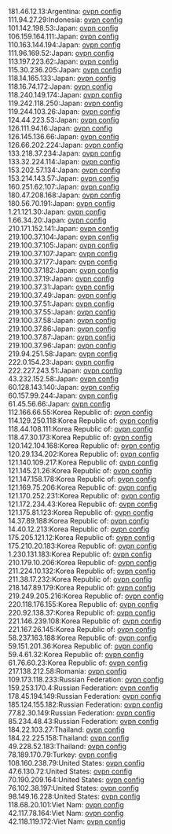 181.46.12.13:Argentina: [ovpn config](vpn/181_46_12_13.ovpn)  
111.94.27.29:Indonesia: [ovpn config](vpn/111_94_27_29.ovpn)  
101.142.198.53:Japan: [ovpn config](vpn/101_142_198_53.ovpn)  
106.159.164.111:Japan: [ovpn config](vpn/106_159_164_111.ovpn)  
110.163.144.194:Japan: [ovpn config](vpn/110_163_144_194.ovpn)  
111.96.169.52:Japan: [ovpn config](vpn/111_96_169_52.ovpn)  
113.197.223.62:Japan: [ovpn config](vpn/113_197_223_62.ovpn)  
115.30.236.205:Japan: [ovpn config](vpn/115_30_236_205.ovpn)  
118.14.165.133:Japan: [ovpn config](vpn/118_14_165_133.ovpn)  
118.16.74.172:Japan: [ovpn config](vpn/118_16_74_172.ovpn)  
118.240.149.174:Japan: [ovpn config](vpn/118_240_149_174.ovpn)  
119.242.118.250:Japan: [ovpn config](vpn/119_242_118_250.ovpn)  
119.244.103.26:Japan: [ovpn config](vpn/119_244_103_26.ovpn)  
124.44.223.53:Japan: [ovpn config](vpn/124_44_223_53.ovpn)  
126.111.94.16:Japan: [ovpn config](vpn/126_111_94_16.ovpn)  
126.145.136.66:Japan: [ovpn config](vpn/126_145_136_66.ovpn)  
126.66.202.224:Japan: [ovpn config](vpn/126_66_202_224.ovpn)  
133.218.37.234:Japan: [ovpn config](vpn/133_218_37_234.ovpn)  
133.32.224.114:Japan: [ovpn config](vpn/133_32_224_114.ovpn)  
153.202.57.134:Japan: [ovpn config](vpn/153_202_57_134.ovpn)  
153.214.143.57:Japan: [ovpn config](vpn/153_214_143_57.ovpn)  
160.251.62.107:Japan: [ovpn config](vpn/160_251_62_107.ovpn)  
180.47.208.168:Japan: [ovpn config](vpn/180_47_208_168.ovpn)  
180.56.70.191:Japan: [ovpn config](vpn/180_56_70_191.ovpn)  
1.21.121.30:Japan: [ovpn config](vpn/1_21_121_30.ovpn)  
1.66.34.20:Japan: [ovpn config](vpn/1_66_34_20.ovpn)  
210.171.152.141:Japan: [ovpn config](vpn/210_171_152_141.ovpn)  
219.100.37.104:Japan: [ovpn config](vpn/219_100_37_104.ovpn)  
219.100.37.105:Japan: [ovpn config](vpn/219_100_37_105.ovpn)  
219.100.37.107:Japan: [ovpn config](vpn/219_100_37_107.ovpn)  
219.100.37.177:Japan: [ovpn config](vpn/219_100_37_177.ovpn)  
219.100.37.182:Japan: [ovpn config](vpn/219_100_37_182.ovpn)  
219.100.37.19:Japan: [ovpn config](vpn/219_100_37_19.ovpn)  
219.100.37.31:Japan: [ovpn config](vpn/219_100_37_31.ovpn)  
219.100.37.49:Japan: [ovpn config](vpn/219_100_37_49.ovpn)  
219.100.37.51:Japan: [ovpn config](vpn/219_100_37_51.ovpn)  
219.100.37.55:Japan: [ovpn config](vpn/219_100_37_55.ovpn)  
219.100.37.58:Japan: [ovpn config](vpn/219_100_37_58.ovpn)  
219.100.37.86:Japan: [ovpn config](vpn/219_100_37_86.ovpn)  
219.100.37.87:Japan: [ovpn config](vpn/219_100_37_87.ovpn)  
219.100.37.96:Japan: [ovpn config](vpn/219_100_37_96.ovpn)  
219.94.251.58:Japan: [ovpn config](vpn/219_94_251_58.ovpn)  
222.0.154.23:Japan: [ovpn config](vpn/222_0_154_23.ovpn)  
222.227.243.51:Japan: [ovpn config](vpn/222_227_243_51.ovpn)  
43.232.152.58:Japan: [ovpn config](vpn/43_232_152_58.ovpn)  
60.128.143.140:Japan: [ovpn config](vpn/60_128_143_140.ovpn)  
60.157.99.244:Japan: [ovpn config](vpn/60_157_99_244.ovpn)  
61.45.56.66:Japan: [ovpn config](vpn/61_45_56_66.ovpn)  
112.166.66.55:Korea Republic of: [ovpn config](vpn/112_166_66_55.ovpn)  
114.129.250.118:Korea Republic of: [ovpn config](vpn/114_129_250_118.ovpn)  
118.44.108.111:Korea Republic of: [ovpn config](vpn/118_44_108_111.ovpn)  
118.47.30.173:Korea Republic of: [ovpn config](vpn/118_47_30_173.ovpn)  
120.142.104.168:Korea Republic of: [ovpn config](vpn/120_142_104_168.ovpn)  
120.29.134.202:Korea Republic of: [ovpn config](vpn/120_29_134_202.ovpn)  
121.140.109.217:Korea Republic of: [ovpn config](vpn/121_140_109_217.ovpn)  
121.145.21.26:Korea Republic of: [ovpn config](vpn/121_145_21_26.ovpn)  
121.147.158.178:Korea Republic of: [ovpn config](vpn/121_147_158_178.ovpn)  
121.169.75.206:Korea Republic of: [ovpn config](vpn/121_169_75_206.ovpn)  
121.170.252.231:Korea Republic of: [ovpn config](vpn/121_170_252_231.ovpn)  
121.172.234.43:Korea Republic of: [ovpn config](vpn/121_172_234_43.ovpn)  
121.175.81.123:Korea Republic of: [ovpn config](vpn/121_175_81_123.ovpn)  
14.37.89.188:Korea Republic of: [ovpn config](vpn/14_37_89_188.ovpn)  
14.40.12.213:Korea Republic of: [ovpn config](vpn/14_40_12_213.ovpn)  
175.205.121.12:Korea Republic of: [ovpn config](vpn/175_205_121_12.ovpn)  
175.210.20.183:Korea Republic of: [ovpn config](vpn/175_210_20_183.ovpn)  
1.230.131.183:Korea Republic of: [ovpn config](vpn/1_230_131_183.ovpn)  
210.179.10.206:Korea Republic of: [ovpn config](vpn/210_179_10_206.ovpn)  
211.224.10.132:Korea Republic of: [ovpn config](vpn/211_224_10_132.ovpn)  
211.38.17.232:Korea Republic of: [ovpn config](vpn/211_38_17_232.ovpn)  
218.147.89.179:Korea Republic of: [ovpn config](vpn/218_147_89_179.ovpn)  
219.249.205.216:Korea Republic of: [ovpn config](vpn/219_249_205_216.ovpn)  
220.118.176.155:Korea Republic of: [ovpn config](vpn/220_118_176_155.ovpn)  
220.92.138.37:Korea Republic of: [ovpn config](vpn/220_92_138_37.ovpn)  
221.146.239.108:Korea Republic of: [ovpn config](vpn/221_146_239_108.ovpn)  
221.167.26.145:Korea Republic of: [ovpn config](vpn/221_167_26_145.ovpn)  
58.237.163.188:Korea Republic of: [ovpn config](vpn/58_237_163_188.ovpn)  
59.151.201.36:Korea Republic of: [ovpn config](vpn/59_151_201_36.ovpn)  
59.4.61.32:Korea Republic of: [ovpn config](vpn/59_4_61_32.ovpn)  
61.76.60.23:Korea Republic of: [ovpn config](vpn/61_76_60_23.ovpn)  
217.138.212.58:Romania: [ovpn config](vpn/217_138_212_58.ovpn)  
109.173.118.233:Russian Federation: [ovpn config](vpn/109_173_118_233.ovpn)  
159.253.170.4:Russian Federation: [ovpn config](vpn/159_253_170_4.ovpn)  
178.45.194.149:Russian Federation: [ovpn config](vpn/178_45_194_149.ovpn)  
185.124.155.182:Russian Federation: [ovpn config](vpn/185_124_155_182.ovpn)  
77.82.30.149:Russian Federation: [ovpn config](vpn/77_82_30_149.ovpn)  
85.234.48.43:Russian Federation: [ovpn config](vpn/85_234_48_43.ovpn)  
184.22.103.27:Thailand: [ovpn config](vpn/184_22_103_27.ovpn)  
184.22.225.158:Thailand: [ovpn config](vpn/184_22_225_158.ovpn)  
49.228.52.183:Thailand: [ovpn config](vpn/49_228_52_183.ovpn)  
78.189.170.79:Turkey: [ovpn config](vpn/78_189_170_79.ovpn)  
108.160.238.79:United States: [ovpn config](vpn/108_160_238_79.ovpn)  
47.6.130.72:United States: [ovpn config](vpn/47_6_130_72.ovpn)  
70.190.209.164:United States: [ovpn config](vpn/70_190_209_164.ovpn)  
76.102.38.197:United States: [ovpn config](vpn/76_102_38_197.ovpn)  
98.149.16.228:United States: [ovpn config](vpn/98_149_16_228.ovpn)  
118.68.20.101:Viet Nam: [ovpn config](vpn/118_68_20_101.ovpn)  
42.117.78.164:Viet Nam: [ovpn config](vpn/42_117_78_164.ovpn)  
42.118.119.172:Viet Nam: [ovpn config](vpn/42_118_119_172.ovpn)  
